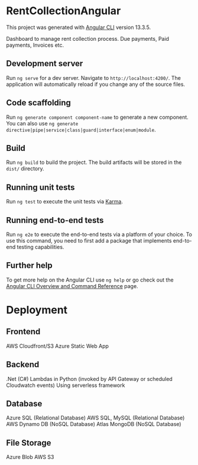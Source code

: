 # RentCollectionAngular

This project was generated with [Angular CLI](https://github.com/angular/angular-cli) version 13.3.5.

Dashboard to manage rent collection process. Due payments, Paid payments, Invoices etc.

## Development server

Run `ng serve` for a dev server. Navigate to `http://localhost:4200/`. The application will automatically reload if you change any of the source files.

## Code scaffolding

Run `ng generate component component-name` to generate a new component. You can also use `ng generate directive|pipe|service|class|guard|interface|enum|module`.

## Build

Run `ng build` to build the project. The build artifacts will be stored in the `dist/` directory.

## Running unit tests

Run `ng test` to execute the unit tests via [Karma](https://karma-runner.github.io).

## Running end-to-end tests

Run `ng e2e` to execute the end-to-end tests via a platform of your choice. To use this command, you need to first add a package that implements end-to-end testing capabilities.

## Further help

To get more help on the Angular CLI use `ng help` or go check out the [Angular CLI Overview and Command Reference](https://angular.io/cli) page.


# Deployment

## Frontend
AWS Cloudfront/S3 
Azure Static Web App

## Backend
.Net (C#)
Lambdas in Python (invoked by API Gateway or scheduled Cloudwatch events) Using serverless framework

## Database
Azure SQL (Relational Database)
AWS SQL, MySQL (Relational Database)
AWS Dynamo DB (NoSQL Database)
Atlas MongoDB (NoSQL Database)

## File Storage
Azure Blob
AWS S3
